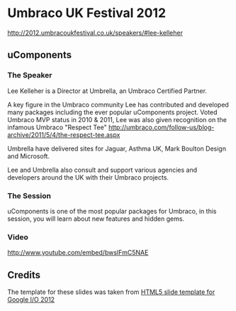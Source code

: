 # Umbraco UK Festival 2012

<http://2012.umbracoukfestival.co.uk/speakers/#lee-kelleher>

## uComponents

### The Speaker

Lee Kelleher is a Director at Umbrella, an Umbraco Certified Partner.

A key figure in the Umbraco community Lee has contributed and developed many packages including the ever popular uComponents project. Voted Umbraco MVP status in 2010 & 2011, Lee was also given recognition on the infamous Umbraco "Respect Tee" http://umbraco.com/follow-us/blog-archive/2011/5/4/the-respect-tee.aspx

Umbrella have delivered sites for Jaguar, Asthma UK, Mark Boulton Design and Microsoft. 

Lee and Umbrella also consult and support various agencies and developers around the UK with their Umbraco projects. 


### The Session

uComponents is one of the most popular packages for Umbraco, in this session, you will learn about new features and hidden gems.


### Video

<http://www.youtube.com/embed/bwsIFmC5NAE>


## Credits

The template for these slides was taken from [HTML5 slide template for Google I/O 2012](https://code.google.com/p/io-2012-slides/)
